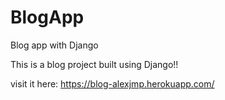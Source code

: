 # BlogApp
Blog app with Django

This is a blog project built using Django!!

visit it here: https://blog-alexjmp.herokuapp.com/
